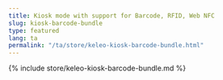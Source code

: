 ```yaml
---
title: Kiosk mode with support for Barcode, RFID, Web NFC
slug: kiosk-barcode-bundle
type: featured
lang: ta
permalink: "/ta/store/keleo-kiosk-barcode-bundle.html"
---
```


{% include store/keleo-kiosk-barcode-bundle.md %}
